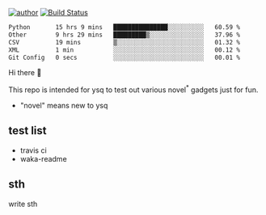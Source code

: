 [![author](https://img.shields.io/badge/author-ysq-green)](https://github.com/Yang-Shiqin)
[![Build Status](https://app.travis-ci.com/Yang-Shiqin/testall.svg?branch=main)](https://app.travis-ci.com/Yang-Shiqin/testall)

<!--START_SECTION:waka-->

```txt
Python       15 hrs 9 mins   ███████████████░░░░░░░░░░   60.59 %
Other        9 hrs 29 mins   █████████▒░░░░░░░░░░░░░░░   37.96 %
CSV          19 mins         ▒░░░░░░░░░░░░░░░░░░░░░░░░   01.32 %
XML          1 min           ░░░░░░░░░░░░░░░░░░░░░░░░░   00.12 %
Git Config   0 secs          ░░░░░░░░░░░░░░░░░░░░░░░░░   00.01 %
```

<!--END_SECTION:waka-->

Hi there 👋

This repo is intended for ysq to test out various novel<sup>*</sup> gadgets just for fun.

- "novel" means new to ysq

## test list
- travis ci
- waka-readme


## sth
write sth

